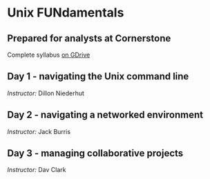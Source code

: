 # Unix FUNdamentals
## Prepared for analysts at Cornerstone

Complete syllabus [on GDrive](https://drive.google.com/folderview?id=0B6YIUyPLQPYxfkk0eVVyNmVnOWNTcDNWTU5xcHBGQ0dzSzhjc2VWVDdGYVYteUJPVVIzYWc&usp=sharing)

## Day 1 - navigating the Unix command line

*Instructor:* Dillon Niederhut

## Day 2 - navigating a networked environment

*Instructor:* Jack Burris

## Day 3 - managing collaborative projects

*Instructor:* Dav Clark
